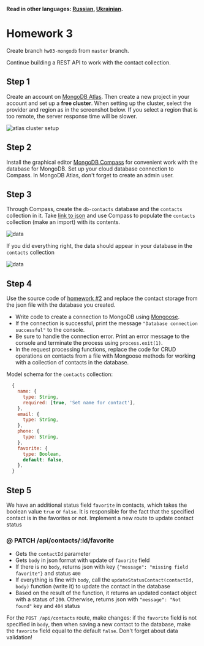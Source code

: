 **Read in other languages: [Russian](README.md), [Ukrainian](README.ua.md).**

# Homework 3

Create branch `hw03-mongodb` from `master` branch.

Continue building a REST API to work with the contact collection.

## Step 1

Create an account on [MongoDB Atlas](https://www.mongodb.com/cloud/atlas). Then create a new project in your account and set up a **free cluster**. When setting up the cluster, select the provider and region as in the screenshot below. If you select a region that is too remote, the server response time will be slower.

![atlas cluster setup](./atlas-cluster.jpg)

## Step 2

Install the graphical editor [MongoDB Compass](https://www.mongodb.com/download-center/compass) for convenient work with the database for MongoDB. Set up your cloud database connection to Compass. In MongoDB Atlas, don't forget to create an admin user.

## Step 3

Through Compass, create the `db-contacts` database and the `contacts` collection in it. Take [link to json](./contacts.json) and use Compass to populate the `contacts` collection (make an import) with its contents.

![data](./json-data.png)

If you did everything right, the data should appear in your database in the `contacts` collection

![data](./mongo-data.png)
## Step 4

Use the source code of [homework #2](../homework-02/README.md) and replace the contact storage from the json file with the database you created.

- Write code to create a connection to MongoDB using [Mongoose](https://mongoosejs.com/).
- If the connection is successful, print the message `"Database connection successful"` to the console.
- Be sure to handle the connection error. Print an error message to the console and terminate the process using `process.exit(1)`.
- In the request processing functions, replace the code for CRUD operations on contacts from a file with Mongoose methods for working with a collection of contacts in the database.

Model schema for the `contacts` collection:

```js
  {
    name: {
      type: String,
      required: [true, 'Set name for contact'],
    },
    email: {
      type: String,
    },
    phone: {
      type: String,
    },
    favorite: {
      type: Boolean,
      default: false,
    },
  }
```

## Step 5

We have an additional status field `favorite` in contacts, which takes the boolean value `true` or `false`. It is responsible for the fact that the specified contact is in the favorites or not. Implement a new route to update contact status

### @ PATCH /api/contacts/:id/favorite

- Gets the `contactId` parameter
- Gets `body` in json format with update of `favorite` field
- If there is no `body`, returns json with key `{"message": "missing field favorite"}` and status `400`
- If everything is fine with `body`, call the `updateStatusContact(contactId, body)` function (write it) to update the contact in the database
- Based on the result of the function, it returns an updated contact object with a status of `200`. Otherwise, returns json with `"message": "Not found"` key and `404` status


For the `POST /api/contacts` route, make changes: if the `favorite` field is not specified in `body`, then when saving a new contact to the database, make the `favorite` field equal to the default `false`. Don't forget about data validation!
